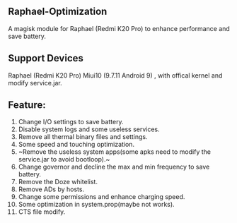 ## Raphael-Optimization

A magisk module for Raphael (Redmi K20 Pro) to enhance performance and save battery.

## Support Devices

Raphael (Redmi K20 Pro) Miui10 (9.7.11 Android 9) , with offical kernel and modify service.jar.

## Feature:

1. Change I/O settings to save battery.
2. Disable system logs and some useless services.
3. Remove all thermal binary files and settings.
4. Some speed and touching optimization.
5. ~Remove the useless system apps(some apks need to modify the service.jar to avoid bootloop).~
6. Change governor and decline the max and min frequency to save battery.
7. Remove the Doze whitelist.
8. Remove ADs by hosts.
9. Change some permissions and enhance charging speed.
10. Some optimization in system.prop(maybe not works).
11. CTS file modify.
